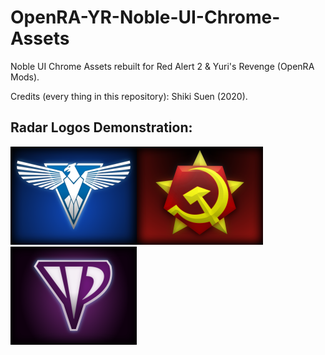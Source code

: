 # OpenRA-YR-Noble-UI-Chrome-Assets
Noble UI Chrome Assets rebuilt for Red Alert 2 &amp; Yuri's Revenge (OpenRA Mods).

Credits (every thing in this repository): Shiki Suen (2020).

Radar Logos Demonstration:
-------
<img src="https://github.com/ShikiSuen/OpenRA-YR-Noble-UI-Chrome-Assets/blob/master/RadarLogos/4x/AlliedRadarLogo.png?raw=true" width="202" height="157" /><img src="https://github.com/ShikiSuen/OpenRA-YR-Noble-UI-Chrome-Assets/blob/master/RadarLogos/4x/SovietRadarLogo.png?raw=true" width="202" height="157" /><img src="https://github.com/ShikiSuen/OpenRA-YR-Noble-UI-Chrome-Assets/blob/master/RadarLogos/4x/YuriRadarLogo.png?raw=true" width="202" height="157" />
